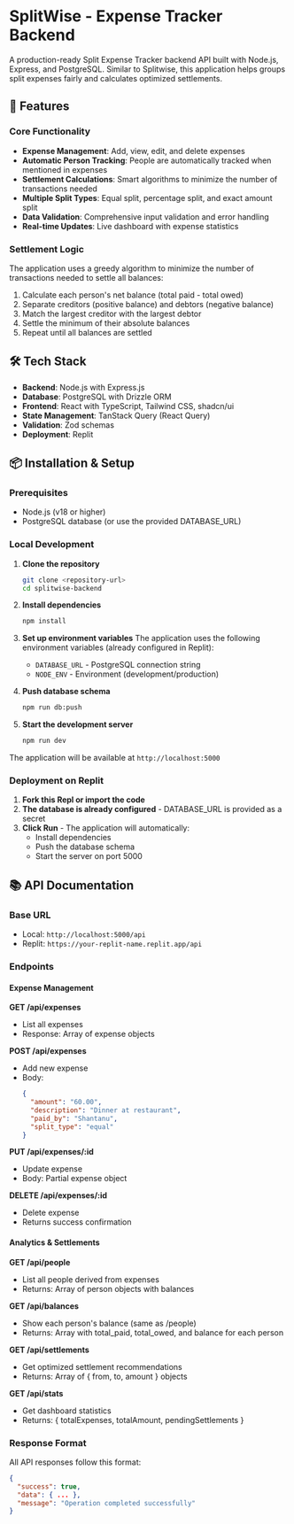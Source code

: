 # SplitWise - Expense Tracker Backend

A production-ready Split Expense Tracker backend API built with Node.js, Express, and PostgreSQL. Similar to Splitwise, this application helps groups split expenses fairly and calculates optimized settlements.

## 🚀 Features

### Core Functionality
- **Expense Management**: Add, view, edit, and delete expenses
- **Automatic Person Tracking**: People are automatically tracked when mentioned in expenses
- **Settlement Calculations**: Smart algorithms to minimize the number of transactions needed
- **Multiple Split Types**: Equal split, percentage split, and exact amount split
- **Data Validation**: Comprehensive input validation and error handling
- **Real-time Updates**: Live dashboard with expense statistics

### Settlement Logic
The application uses a greedy algorithm to minimize the number of transactions needed to settle all balances:
1. Calculate each person's net balance (total paid - total owed)
2. Separate creditors (positive balance) and debtors (negative balance)
3. Match the largest creditor with the largest debtor
4. Settle the minimum of their absolute balances
5. Repeat until all balances are settled

## 🛠️ Tech Stack

- **Backend**: Node.js with Express.js
- **Database**: PostgreSQL with Drizzle ORM
- **Frontend**: React with TypeScript, Tailwind CSS, shadcn/ui
- **State Management**: TanStack Query (React Query)
- **Validation**: Zod schemas
- **Deployment**: Replit

## 📦 Installation & Setup

### Prerequisites
- Node.js (v18 or higher)
- PostgreSQL database (or use the provided DATABASE_URL)

### Local Development

1. **Clone the repository**
   ```bash
   git clone <repository-url>
   cd splitwise-backend
   ```

2. **Install dependencies**
   ```bash
   npm install
   ```

3. **Set up environment variables**
   The application uses the following environment variables (already configured in Replit):
   - `DATABASE_URL` - PostgreSQL connection string
   - `NODE_ENV` - Environment (development/production)

4. **Push database schema**
   ```bash
   npm run db:push
   ```

5. **Start the development server**
   ```bash
   npm run dev
   ```

The application will be available at `http://localhost:5000`

### Deployment on Replit

1. **Fork this Repl or import the code**
2. **The database is already configured** - DATABASE_URL is provided as a secret
3. **Click Run** - The application will automatically:
   - Install dependencies
   - Push the database schema
   - Start the server on port 5000

## 📚 API Documentation

### Base URL
- Local: `http://localhost:5000/api`
- Replit: `https://your-replit-name.replit.app/api`

### Endpoints

#### Expense Management

**GET /api/expenses**
- List all expenses
- Response: Array of expense objects

**POST /api/expenses**
- Add new expense
- Body:
  ```json
  {
    "amount": "60.00",
    "description": "Dinner at restaurant",
    "paid_by": "Shantanu",
    "split_type": "equal"
  }
  ```

**PUT /api/expenses/:id**
- Update expense
- Body: Partial expense object

**DELETE /api/expenses/:id**
- Delete expense
- Returns success confirmation

#### Analytics & Settlements

**GET /api/people**
- List all people derived from expenses
- Returns: Array of person objects with balances

**GET /api/balances**
- Show each person's balance (same as /people)
- Returns: Array with total_paid, total_owed, and balance for each person

**GET /api/settlements**
- Get optimized settlement recommendations
- Returns: Array of { from, to, amount } objects

**GET /api/stats**
- Get dashboard statistics
- Returns: { totalExpenses, totalAmount, pendingSettlements }

### Response Format
All API responses follow this format:
```json
{
  "success": true,
  "data": { ... },
  "message": "Operation completed successfully"
}
